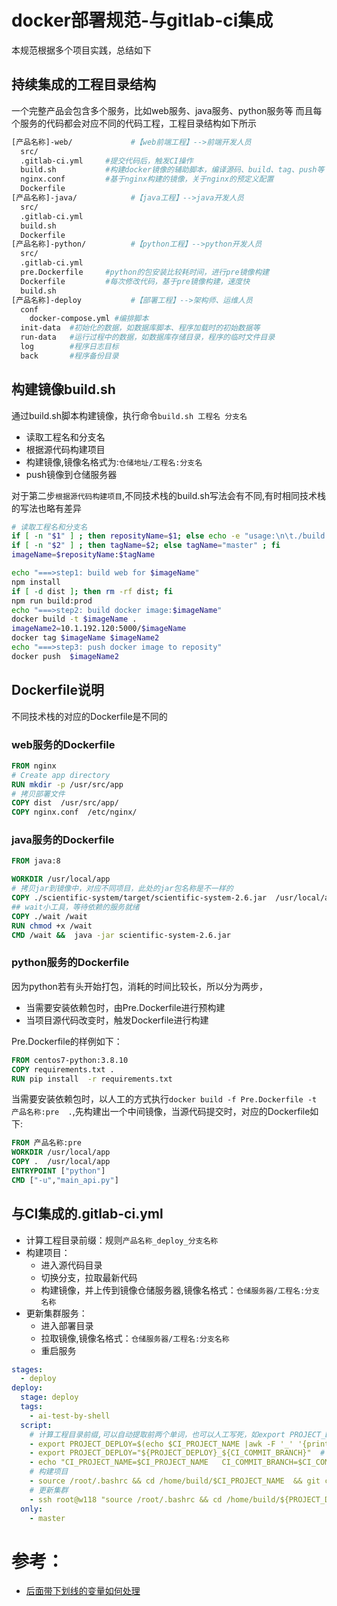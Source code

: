 # docker部署规范-与gitlab-ci集成

本规范根据多个项目实践，总结如下

## 持续集成的工程目录结构

一个完整产品会包含多个服务，比如web服务、java服务、python服务等
而且每个服务的代码都会对应不同的代码工程，工程目录结构如下所示

```bash
[产品名称]-web/             #【web前端工程】-->前端开发人员
  src/
  .gitlab-ci.yml     #提交代码后，触发CI操作
  build.sh           #构建docker镜像的辅助脚本，编译源码、build、tag、push等
  nginx.conf         #基于nginx构建的镜像，关于nginx的预定义配置
  Dockerfile         
[产品名称]-java/            #【java工程】-->java开发人员
  src/
  .gitlab-ci.yml   
  build.sh   
  Dockerfile 
[产品名称]-python/          #【python工程】-->python开发人员
  src/
  .gitlab-ci.yml   
  pre.Dockerfile     #python的包安装比较耗时间，进行pre镜像构建
  Dockerfile         #每次修改代码，基于pre镜像构建，速度快
  build.sh   
[产品名称]-deploy           #【部署工程】-->架构师、运维人员
  conf
    docker-compose.yml #编排脚本
  init-data  #初始化的数据，如数据库脚本、程序加载时的初始数据等
  run-data   #运行过程中的数据，如数据库存储目录，程序的临时文件目录
  log        #程序日志目标
  back       #程序备份目录
```

## 构建镜像build.sh
通过build.sh脚本构建镜像，执行命令`build.sh 工程名 分支名`

- 读取工程名和分支名
- 根据源代码构建项目
- 构建镜像,镜像名格式为:`仓储地址/工程名:分支名`
- push镜像到仓储服务器

对于第二步`根据源代码构建项目`,不同技术栈的build.sh写法会有不同,有时相同技术栈的写法也略有差异

```bash
# 读取工程名和分支名
if [ -n "$1" ] ; then reposityName=$1; else echo -e "usage:\n\t./build.sh reposityName [tagName]" && exit 1 ;  fi
if [ -n "$2" ] ; then tagName=$2; else tagName="master" ; fi
imageName=$reposityName:$tagName

echo "===>step1: build web for $imageName"
npm install
if [ -d dist ]; then rm -rf dist; fi
npm run build:prod
echo "===>step2: build docker image:$imageName"
docker build -t $imageName .
imageName2=10.1.192.120:5000/$imageName
docker tag $imageName $imageName2
echo "===>step3: push docker image to reposity"
docker push  $imageName2
```

## Dockerfile说明

不同技术栈的对应的Dockerfile是不同的

### web服务的Dockerfile

```dockerfile
FROM nginx
# Create app directory
RUN mkdir -p /usr/src/app
# 拷贝部署文件
COPY dist  /usr/src/app/
COPY nginx.conf  /etc/nginx/
```

### java服务的Dockerfile

```dockerfile
FROM java:8

WORKDIR /usr/local/app
# 拷贝jar到镜像中，对应不同项目，此处的jar包名称是不一样的
COPY ./scientific-system/target/scientific-system-2.6.jar  /usr/local/app/
## wait小工具，等待依赖的服务就绪
COPY ./wait /wait  
RUN chmod +x /wait
CMD /wait &&  java -jar scientific-system-2.6.jar
```

### python服务的Dockerfile

因为python若有头开始打包，消耗的时间比较长，所以分为两步，

- 当需要安装依赖包时，由Pre.Dockerfile进行预构建
- 当项目源代码改变时，触发Dockerfile进行构建

Pre.Dockerfile的样例如下：

```dockerfile
FROM centos7-python:3.8.10
COPY requirements.txt .
RUN pip install  -r requirements.txt
```

当需要安装依赖包时，以人工的方式执行`docker build -f Pre.Dockerfile -t 产品名称:pre  .`,先构建出一个中间镜像，当源代码提交时，对应的Dockerfile如下:

```dockerfile
FROM 产品名称:pre
WORKDIR /usr/local/app
COPY .  /usr/local/app
ENTRYPOINT ["python"]
CMD ["-u","main_api.py"]
```

## 与CI集成的.gitlab-ci.yml

- 计算工程目录前缀：规则`产品名称_deploy_分支名称`
- 构建项目：
  - 进入源代码目录
  - 切换分支，拉取最新代码
  - 构建镜像，并上传到镜像仓储服务器,镜像名格式：`仓储服务器/工程名:分支名称`
- 更新集群服务：
  - 进入部署目录
  - 拉取镜像,镜像名格式：`仓储服务器/工程名:分支名称`
  - 重启服务

```yaml
stages:
  - deploy
deploy:
  stage: deploy
  tags:
    - ai-test-by-shell
  script:
    # 计算工程目录前缀,可以自动提取前两个单词，也可以人工写死，如export PROJECT_DEPLOY=ywz_deploy
    - export PROJECT_DEPLOY=$(echo $CI_PROJECT_NAME |awk -F '_' '{print $1"_"$2"_deploy"}')
    - export PROJECT_DEPLOY="${PROJECT_DEPLOY}_${CI_COMMIT_BRANCH}"  # 与分支进行组合，ywz_deploy_master
    - echo "CI_PROJECT_NAME=$CI_PROJECT_NAME   CI_COMMIT_BRANCH=$CI_COMMIT_BRANCH PROJECT_DEPLOY=$PROJECT_DEPLOY"
    # 构建项目
    - source /root/.bashrc && cd /home/build/$CI_PROJECT_NAME  && git checkout $CI_COMMIT_BRANCH && git pull && sh build.sh $CI_PROJECT_NAME $CI_COMMIT_BRANCH
    # 更新集群  
    - ssh root@w118 "source /root/.bashrc && cd /home/build/${PROJECT_DEPLOY} && docker pull 10.1.192.120:5000/$CI_PROJECT_NAME:$CI_COMMIT_BRANCH && docker-compose up -d"
  only:
    - master
```

# 参考：

- [后面带下划线的变量如何处理](https://unix.stackexchange.com/questions/358272/bash-variable-substitution-of-variable-followed-by-underscore)

